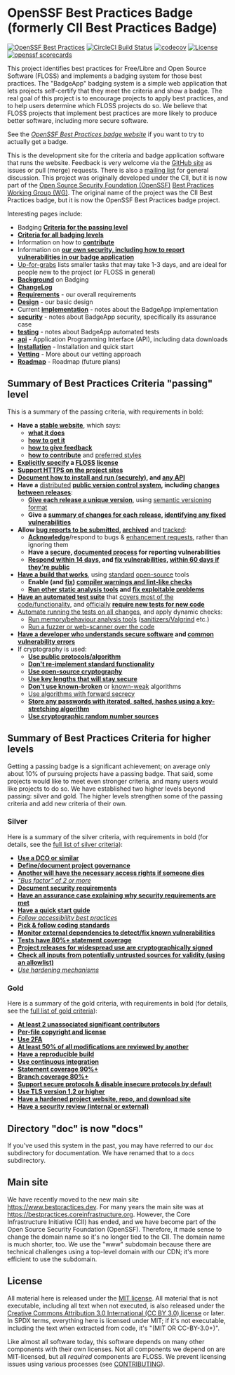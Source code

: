 # OpenSSF Best Practices Badge (formerly CII Best Practices Badge)

<!-- SPDX-License-Identifier: (MIT OR CC-BY-3.0+) -->

[![OpenSSF Best Practices](https://bestpractices.coreinfrastructure.org/projects/1/badge)](https://bestpractices.coreinfrastructure.org/projects/1)
[![CircleCI Build Status](https://circleci.com/gh/coreinfrastructure/best-practices-badge.svg?&style=shield)](https://app.circleci.com/pipelines/github/coreinfrastructure/best-practices-badge)
[![codecov](https://codecov.io/gh/coreinfrastructure/best-practices-badge/branch/master/graph/badge.svg)](https://codecov.io/gh/coreinfrastructure/best-practices-badge)
[![License](https://img.shields.io/:license-mit-blue.svg)](https://badges.mit-license.org)
[![openssf scorecards](https://api.securityscorecards.dev/projects/github.com/coreinfrastructure/best-practices-badge/badge)](https://api.securityscorecards.dev/projects/github.com/coreinfrastructure/best-practices-badge)

This project identifies best practices for
Free/Libre and Open Source Software (FLOSS)
and implements a badging system for those best practices.
The "BadgeApp" badging system is a simple web application
that lets projects self-certify that they meet the criteria
and show a badge.
The real goal of this project is to encourage projects to
apply best practices, and to help users determine which FLOSS projects do so.
We believe that FLOSS projects that implement best practices are more likely
to produce better software, including more secure software.

See the
*[OpenSSF Best Practices badge website](https://bestpractices.coreinfrastructure.org/)* if you want to try to actually get a badge.

This is the development site for the criteria and badge application
software that runs the website.
Feedback is very welcome via the
[GitHub site](https://github.com/coreinfrastructure/best-practices-badge)
as issues or pull (merge) requests.
There is also a
[mailing list](https://lists.coreinfrastructure.org/mailman/listinfo/cii-badges)
for general discussion.
This project was originally developed under the CII, but it
is now part of the
[Open Source Security Foundation (OpenSSF)](https://openssf.org/)
[Best Practices Working Group (WG)](https://github.com/ossf/wg-best-practices-os-developers).
The original name of the project was the CII Best Practices badge, but
it is now the OpenSSF Best Practices badge project.

Interesting pages include:

* Badging **[Criteria for the passing level](https://bestpractices.coreinfrastructure.org/criteria/0)**
* **[Criteria for all badging levels](https://bestpractices.coreinfrastructure.org/criteria)**
* Information on how to **[contribute](./CONTRIBUTING.md)**
* Information on **[our own security, including how to report vulnerabilities in our badge application](./SECURITY.md)**
* [Up-for-grabs](https://github.com/coreinfrastructure/best-practices-badge/labels/up-for-grabs)
  lists smaller tasks that may take 1-3 days, and are ideal for people
  new to the project (or FLOSS in general)
* **[Background](./docs/background.md)** on Badging
* **[ChangeLog](./CHANGELOG.md)**
* **[Requirements](./docs/requirements.md)** - our overall requirements
* **[Design](./docs/design.md)** - our basic design
* Current **[implementation](./docs/implementation.md)**  - notes about the
  BadgeApp implementation
* **[security](./docs/assurance-case.md)**  - notes about BadgeApp security, specifically its assurance case
* **[testing](./docs/testing.md)**  - notes about BadgeApp automated tests
* **[api](./docs/api.md)** - Application Programming Interface (API), including data downloads
* **[Installation](./docs/INSTALL.md)**  - Installation and quick start
* **[Vetting](./docs/vetting.md)**  - More about our vetting approach
* **[Roadmap](./docs/roadmap.md)**  - Roadmap (future plans)

## Summary of Best Practices Criteria "passing" level

This is a summary of the passing criteria, with requirements in bold:

* **Have a [stable website](docs/criteria.md#homepage_url)**, which says:
  - **[what it does](docs/criteria.md#description_good)**
  - **[how to get it](docs/criteria.md#interact)**
  - **[how to give feedback](docs/criteria.md#interact)**
  - **[how to contribute](docs/criteria.md#contribution)** and
    [preferred styles](docs/criteria.md#contribution_requirements)
* **[Explicitly specify](docs/criteria.md#license_location) a
  [FLOSS](docs/criteria.md#floss_license) [license](docs/criteria.md#floss_license_osi)**
* **[Support HTTPS on the project sites](docs/criteria.md#sites_https)**
* **[Document how to install and run (securely)](docs/criteria.md#documentation_basics),
  and [any API](docs/criteria.md#documentation_interface)**
* **Have a** [distributed](docs/criteria.md#repo_distributed)
  **[public version control system](docs/criteria.md#repo_public),
 including [changes between releases](docs/criteria.md#repo_interim)**:
  - **[Give each release a unique version](docs/criteria.md#version_unique)**, using
    [semantic versioning format](docs/criteria.md#version_semver)
  - **Give a [summary of changes for each release](docs/criteria.md#release_notes),
    [identifying any fixed vulnerabilities](docs/criteria.md#release_notes_vulns)**
* **Allow [bug reports to be submitted](docs/criteria.md#report_process),
  [archived](docs/criteria.md#report_archive)** and
  [tracked](docs/criteria.md#report_tracker):
  - **[Acknowledge](docs/criteria.md#report_responses)**/respond to bugs &
    [enhancement requests](docs/criteria.md#enhancement_responses), rather than
    ignoring them
  - **Have a [secure](docs/criteria.md#vulnerability_report_private),
    [documented process](docs/criteria.md#vulnerability_report_process) for
    reporting vulnerabilities**
  - **[Respond within 14 days](docs/criteria.md#vulnerability_report_response),
    and [fix vulnerabilities](docs/criteria.md#vulnerabilities_critical_fixed),
    [within 60 days if they're public](docs/criteria.md#vulnerabilities_fixed_60_days)**
* **[Have a build that works](docs/criteria.md#build)**, using
  [standard](docs/criteria.md#build_common_tools)
  [open-source](docs/criteria.md#build_floss_tools) tools
  - **Enable (and [fix](docs/criteria.md#warnings_fixed))
    [compiler warnings and lint-like checks](docs/criteria.md#warnings)**
  - **[Run other static analysis tools](docs/criteria.md#static_analysis) and
    [fix exploitable problems](docs/criteria.md#static_analysis_fixed)**
* **[Have an automated test suite](docs/criteria.md#test)** that
  [covers most of the code/functionality](docs/criteria.md#test_most), and
  [officially](docs/criteria.md#tests_documented_added)
  **[require new tests for new code](docs/criteria.md#test_policy)**
* [Automate running the tests on all changes](docs/criteria.md#test_continuous_integration),
  and apply dynamic checks:
  - [Run memory/behaviour analysis tools](docs/criteria.md#dynamic_analysis)
    ([sanitizers/Valgrind](docs/criteria.md#dynamic_analysis_unsafe) etc.)
  - [Run a fuzzer or web-scanner over the code](docs/criteria.md#dynamic_analysis)
* **[Have a developer who understands secure software](docs/criteria.md#know_secure_design)
  and [common vulnerability errors](docs/criteria.md#know_common_errors)**
* If cryptography is used:
  - **[Use public protocols/algorithm](docs/criteria.md#crypto_published)**
  - **[Don't re-implement standard functionality](docs/criteria.md#crypto_call)**
  - **[Use open-source cryptography](docs/criteria.md#crypto_floss)**
  - **[Use key lengths that will stay secure](docs/criteria.md#crypto_keylength)**
  - **[Don't use known-broken](docs/criteria.md#crypto_working)** or
    [known-weak](docs/criteria.md#crypto_weaknesses) algorithms
  - [Use algorithms with forward secrecy](docs/criteria.md#crypto_pfs)
  - **[Store any passwords with iterated, salted, hashes using a key-stretching algorithm](docs/criteria.md#crypto_password_storage)**
  - **[Use cryptographic random number sources](docs/criteria.md#crypto_random)**

## Summary of Best Practices Criteria for higher levels

Getting a passing badge is a significant achievement;
on average only about 10% of pursuing projects have a passing badge.
That said, some projects would like to meet even stronger criteria,
and many users would like projects to do so.
We have established two higher levels beyond passing: silver and gold.
The higher levels strengthen some of the passing criteria and add new
criteria of their own.

### Silver

Here is a summary of the silver criteria, with requirements in bold
(for details, see the [full list of silver criteria](docs/other.md)):

* **[Use a DCO or similar](docs/other.md#dco)**
* **[Define/document project governance](docs/other.md#governance)**
* **[Another will have the necessary access rights if someone dies](docs/other.md#access_continuity)**
* *["Bus factor" of 2 or more](docs/other.md#bus_factor)*
* **[Document security requirements](docs/other.md#security_requirements)**
* **[Have an assurance case explaining why security requirements are met](docs/other.md#assurance_case)**
* **[Have a quick start guide](docs/other.md#documentation_quick_start)**
* *[Follow accessibility best practices](docs/other.md#accessibility_best_practices)*
* **[Pick & follow coding standards](docs/other.md#coding_standards)**
* **[Monitor external dependencies to detect/fix known vulnerabilities](docs/other.md#dependency_monitoring)**
* **[Tests have 80%+ statement coverage](docs/other.md#test_statement_coverage80)**
* **[Project releases for widespread use are cryptographically signed](docs/other.md#signed_releases)**
* **[Check all inputs from potentially untrusted sources for validity (using an allowlist)](docs/other.md#input_validation)**
* *[Use hardening mechanisms](docs/other.md#hardening)*

### Gold

Here is a summary of the gold criteria, with requirements in bold
(for details, see the [full list of gold criteria](docs/other.md)):

* **[At least 2 unassociated significant contributors](docs/other.md#contributors_unassociated)**
* **[Per-file copyright and license](docs/other.md#copyright_per_file)**
* **[Use 2FA](docs/other.md#require_2FA)**
* **[At least 50% of all modifications are reviewed by another](docs/other.md#two_person_review)**
* **[Have a reproducible build](docs/other.md#reproducible_build)**
* **[Use continuous integration](docs/other.md#test_continuous_integration)**
* **[Statement coverage 90%+](docs/other.md#test_statement_coverage90)**
* **[Branch coverage 80%+](docs/other.md#test_branch_coverage80)**
* **[Support secure protocols & disable insecure protocols by default](docs/other.md#crypto_used_network)**
* **[Use TLS version 1.2 or higher](docs/other.md#crypto_tls12)**
* **[Have a hardened project website, repo, and download site](docs/other.md#hardened_site)**
* **[Have a security review (internal or external)](docs/other.md#security_review)**

## Directory "doc" is now "docs"

If you've used this system in the past, you may have referred to our `doc`
subdirectory for documentation. We have renamed that to a `docs` subdirectory.

## Main site

We have recently moved to the new main site
<https://www.bestpractices.dev>.
For many years the main site was at
<https://bestpractices.coreinfrastructure.org>.
However, the Core Infrastructure Initiative (CII) has ended, and we have
become part of the Open Source Security Foundation (OpenSSF).
Therefore, it made sense to change the domain name so it's no longer tied
to the CII. The domain name is much shorter, too.
We use the "www" subdomain because there are technical challenges using
a top-level domain with our CDN; it's more efficient to use the subdomain.


## License

All material here is released under the [MIT license](./LICENSE).
All material that is not executable, including all text when not executed,
is also released under the
[Creative Commons Attribution 3.0 International (CC BY 3.0) license](https://creativecommons.org/licenses/by/3.0/) or later.
In SPDX terms, everything here is licensed under MIT;
if it's not executable, including the text when extracted from code, it's
"(MIT OR CC-BY-3.0+)".

Like almost all software today, this software depends on many
other components with their own licenses.
Not all components we depend on are MIT-licensed, but all
*required* components are FLOSS. We prevent licensing issues
using various processes (see [CONTRIBUTING](./CONTRIBUTING.md)).
